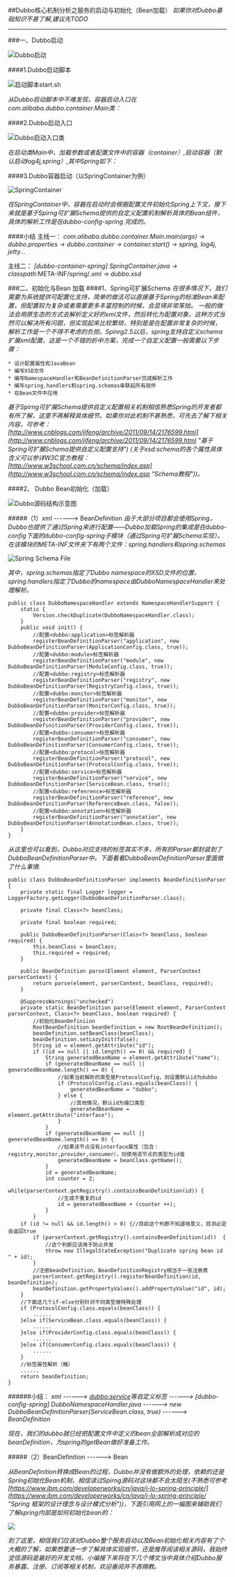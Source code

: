 ##Dubbo核心机制分析之服务的启动与初始化（Bean加载）
*如果你对Dubbo基础知识不甚了解,建议先TODO*
***
###一、Dubbo启动

![Dubbo启动](http://images2015.cnblogs.com/blog/120296/201603/120296-20160325170344386-827572634.png)



####1.Dubbo启动脚本

![启动脚本start.sh](http://i.imgur.com/MTnIhDh.png)

*从Dubbo启动脚本中不难发现，容器启动入口在com.alibaba.dubbo.container.Main类：*

####2.Dubbo启动入口

![Dubbo启动入口类](http://i.imgur.com/UUnCVrb.png)

*在启动类Main中，加载参数或者配置文件中的容器（container）,启动容器（默认启动log4j,spring）,其中Spring如下：*

####3.Dubbo容器启动（以SpringContainer为例）

![SpringContainer](http://i.imgur.com/csrF6pP.png)

*在SpringContainer中，容器在启动时会根据配置文件初始化Spring上下文，接下来就是基于Spirng可扩展Schema提供的自定义配置机制解析具体的Bean组件，具体的解析工作是在dubbo-config-spring 完成的。*

####小结
主线一：
*com.alibaba.dubbo.container.Main.main(args) -> dubbo.properties -> dubbo.container -> container.start() -> spring, log4j, jetty...*

主线二：
*[dubbo-container-spring] SpringContainer.java -> classpath*:META-INF/spring/*.xml -> dubbo.xsd*


###二、初始化与Bean 加载
####1、Spring可扩展Schema
*在很多情况下，我们需要为系统提供可配置化支持，简单的做法可以直接基于Spring的标准Bean来配置，但配置较为复杂或者需要更多丰富控制的时候，会显得非常笨拙。
一般的做法会用原生态的方式去解析定义好的xml文件，然后转化为配置对象，这种方式当然可以解决所有问题，但实现起来比较繁琐，特别是是在配置非常复杂的时候，
解析工作是一个不得不考虑的负担。Spinrg2.5以后，spring支持自定义schema扩展xml配置，这是一个不错的折中方案，完成一个自定义配置一般需要以下步骤：*

	* 设计配置属性和JavaBean 
	* 编写XSD文件 
	* 编写NamespaceHandler和BeanDefinitionParser完成解析工作 
	* 编写spring.handlers和spring.schemas串联起所有部件 
	* 在Bean文件中应用 
*基于Spirng可扩展Schema提供自定义配置相关机制相信熟悉Spring的开发者都有所了解，这里不再解释具体细节。如果你对此机制不甚熟悉，可先去了解下相关内容，可参考：[http://www.cnblogs.com/jifeng/archive/2011/09/14/2176599.html](http://www.cnblogs.com/jifeng/archive/2011/09/14/2176599.html "基于Spring可扩展Schema提供自定义配置支持") (关于xsd:schema的各个属性具体含义可以参详W3C官方教程：[http://www.w3school.com.cn/schema/index.asp](http://www.w3school.com.cn/schema/index.asp "Schema教程"))。*

####2、 Dubbo Bean初始化（加载）


![Dubbo源码结构示意图](http://i.imgur.com/RfPHvgV.png) 
 
#####（1）xml ------> BeanDefinition
*由于大部分项目都会使用Spring，Dubbo也提供了通过Spring来进行配置——Dubbo加载Spring的集成是在dubbo-config下面的dubbo-config-spring子模块（通过Spring可扩展Schema实现）。
在该模块的META-INF文件夹下有两个文件：spring.handlers和spring.schemas*
 
![Spring Schema File](http://i.imgur.com/tdx5ZqH.png)

*其中，spring.schemas指定了Dubbo namespace的XSD文件的位置，spring.handlers指定了Dubbo的namespace由DubboNamespaceHandler来处理解析。*
    
 
    public class DubboNamespaceHandler extends NamespaceHandlerSupport {
    	static {
    		Version.checkDuplicate(DubboNamespaceHandler.class);
    	}
    	public void init() {
    		//配置<dubbo:application>标签解析器
    		registerBeanDefinitionParser("application", new DubboBeanDefinitionParser(ApplicationConfig.class, true));
    		//配置<dubbo:module>标签解析器
    		registerBeanDefinitionParser("module", new DubboBeanDefinitionParser(ModuleConfig.class, true));
    		//配置<dubbo:registry>标签解析器
    		registerBeanDefinitionParser("registry", new DubboBeanDefinitionParser(RegistryConfig.class, true));
    		//配置<dubbo:monitor>标签解析器
    		registerBeanDefinitionParser("monitor", new DubboBeanDefinitionParser(MonitorConfig.class, true));
    		//配置<dubbo:provider>标签解析器
    		registerBeanDefinitionParser("provider", new DubboBeanDefinitionParser(ProviderConfig.class, true));
    		//配置<dubbo:consumer>标签解析器
    		registerBeanDefinitionParser("consumer", new DubboBeanDefinitionParser(ConsumerConfig.class, true));
    		//配置<dubbo:protocol>标签解析器
    		registerBeanDefinitionParser("protocol", new DubboBeanDefinitionParser(ProtocolConfig.class, true));
    		//配置<dubbo:service>标签解析器
    		registerBeanDefinitionParser("service", new DubboBeanDefinitionParser(ServiceBean.class, true));
    		//配置<dubbo:refenrence>标签解析器
    		registerBeanDefinitionParser("reference", new DubboBeanDefinitionParser(ReferenceBean.class, false));
    		//配置<dubbo:annotation>标签解析器
    		registerBeanDefinitionParser("annotation", new DubboBeanDefinitionParser(AnnotationBean.class, true));
    	}
    }
    



*从这里也可以看到，Dubbo对应支持的标签其实不多，所有的Parser都封装到了DubboBeanDefinitionParser中。下面看看DubboBeanDefinitionParser里面做了什么事情:*


    public class DubboBeanDefinitionParser implements BeanDefinitionParser {
    	private static final Logger logger = LoggerFactory.getLogger(DubboBeanDefinitionParser.class);
    
    	private final Class<?> beanClass;
    
    	private final boolean required;
    
    	public DubboBeanDefinitionParser(Class<?> beanClass, boolean required) {
    		this.beanClass = beanClass;
    		this.required = required;
    	}
    
    	public BeanDefinition parse(Element element, ParserContext parserContext) {
    		return parse(element, parserContext, beanClass, required);
    	}
    
    	@SuppressWarnings("unchecked")
    	private static BeanDefinition parse(Element element, ParserContext parserContext, Class<?> beanClass, boolean required) {
    		//初始化BeanDefiniion
    		RootBeanDefinition beanDefinition = new RootBeanDefinition();
    		beanDefinition.setBeanClass(beanClass);
    		beanDefinition.setLazyInit(false);
    		String id = element.getAttribute("id");
    		if ((id == null || id.length() == 0) && required) {
    			String generatedBeanName = element.getAttribute("name");
    			if (generatedBeanName == null || generatedBeanName.length() == 0) {
    				//如果当前解析的类型是ProtocolConfig，则设置默认id为dubbo
    				if (ProtocolConfig.class.equals(beanClass)) {   
    					generatedBeanName = "dubbo";
    				} else {
     					//其他情况，默认id为接口类型
    					generatedBeanName = element.getAttribute("interface");  
    				}
    			}
    			if (generatedBeanName == null || generatedBeanName.length() == 0) {
    				//如果该节点没有interface属性（包含：registry,monitor,provider,consumer），则使用该节点的类型为id值
    				generatedBeanName = beanClass.getName();   
    			}
    			id = generatedBeanName;
    			int counter = 2;
    			while(parserContext.getRegistry().containsBeanDefinition(id)) { 
    				//生成不重复的id
    				id = generatedBeanName + (counter ++);
    			}
    		}
    	if (id != null && id.length() > 0) {//目前这个判断不知道啥意义，目测必定会返回true
    		if (parserContext.getRegistry().containsBeanDefinition(id))  {
     			//这个判断应该用于防止并发
    			throw new IllegalStateException("Duplicate spring bean id " + id);
    		}
    		//注册beanDefinition，BeanDefinitionRegistry相当于一张注册表
    		parserContext.getRegistry().registerBeanDefinition(id, beanDefinition);
    		beanDefinition.getPropertyValues().addPropertyValue("id", id);
    	}
    	//下面这几个if-else分别针对不同类型做特殊处理
    	if (ProtocolConfig.class.equals(beanClass)) {
    		......
     	}else if(ServiceBean.class.equals(beanClass)) {
    		......
      	}else if(ProviderConfig.class.equals(beanClass)) {
    		......
      	}else if(ConsumerConfig.class.equals(beanClass)) {
    		......
      	}
		//标签属性解析（略）
    	......	
    	return beanDefinition;
    }

######小结：
*xml ------> <dubbo:service>等自定义标签 ------> [dubbo-config-spring] DubboNamespaceHandler.java
 ------> new DubboBeanDefinitionParser(ServiceBean.class, true) ------> BeanDefinition*

*现在，我们的dubbo就已经把配置文件中定义的bean全部解析成对应的beanDefinition，为spring的getBean做好准备工作。*


#####（2）BeanDefinition ------> Bean

*从BeanDefinition转换成Bean的过程，Dubbo并没有做额外的处理，依赖的还是Spring初始化Bean机制，相信读过Spirng源码对这块都不会太陌生(不熟悉可参考[https://www.ibm.com/developerworks/cn/java/j-lo-spring-principle/](https://www.ibm.com/developerworks/cn/java/j-lo-spring-principle/ "Spring 框架的设计理念与设计模式分析"))，下面引用网上的一幅图来辅助我们了解spring内部是如何初始化bean的：*

![](http://www.ibm.com/developerworks/cn/java/j-lo-spring-principle/origin_image012.gif)

*到了这里，相信我们应该对Dubbo整个服务启动以及Bean初始化相关内容有了个大概的了解，如果想要进一步了解具体实现细节，还是推荐阅读相关源码，我始终坚信源码是最好的开发文档，小编接下来将在下几个博文当中具体介绍Dubbo服务暴露、注册、订阅等相关机制，欢迎垂阅并不吝赐教。*























































